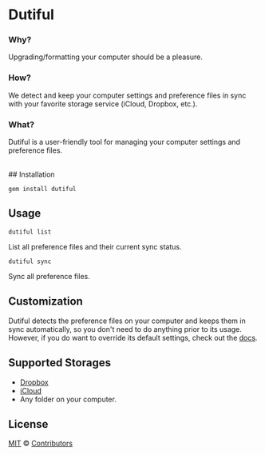 # Dutiful

### Why?
  Upgrading/formatting your computer should be a pleasure.

### How?
  We detect and keep your computer settings and preference files in sync with your favorite storage service (iCloud, Dropbox, etc.).

### What?
  Dutiful is a user-friendly tool for managing your computer settings and preference files.

<br>
## Installation

```shell
gem install dutiful
```

## Usage

`dutiful list`

List all preference files and their current sync status.

`dutiful sync`

Sync all preference files.

## Customization

Dutiful detects the preference files on your computer and keeps them in sync automatically, so you don't need to do anything prior to its usage.
However, if you do want to override its default settings, check out the [docs](doc).

## Supported Storages

 - [Dropbox](https://www.dropbox.com)
 - [iCloud](https://www.icloud.com)
 - Any folder on your computer.
 
## License

[MIT](http://mit-license.org) © [Contributors](https://github.com/bpinto/dutiful/graphs/contributors)
